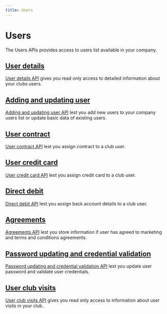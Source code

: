```yaml
---
title: Users
---
```


# Users

The Users APIs provides access to users list available in your company.


## [User details][UserDetails]

[User details API][UserDetails] gives you read only access to detailed information about your clubs users.



## [Adding and updating user][AddingUpdatingUser]

[Adding and updating user API][AddingUpdatingUser] lest you add new users to your company users list or update basic data of existing users.



## [User contract][UserContract]

[User contract API][UserContract] lest you assign contract to a club user.


## [User credit card][UserCreditCard]

[User credit card API][UserCreditCard] lest you assign credit card to a club user.



## [Direct debit][DirectDebit]

[Direct debit API][DirectDebit] lest you assign back account details to a club user.



## [Agreements][Agreements]

[Agreements API][Agreements] lest you store information if user has agreed to marketing and terms and conditions agreements.



## [Password updating and credential validation][PasswordUpdateValidation]

[Password updating and credential validation API][PasswordUpdateValidation] lest you update user password and validate user credentials.



## [User club visits][UserClubVisits]

[User club visits API][UserClubVisits] gives you read only access to information about user visits in your club.




[UserDetails]: /api/users/userdetails/
[AddingUpdatingUser]: /api/users/addupdateuser
[UserContract]: /api/users/usercontract
[UserCreditCard]: /api/users/usercreditcard
[DirectDebit]: /api/users/userdirectdebit
[Agreements]: /api/users/useragreements
[PasswordUpdateValidation]: /api/users/passwordupdatingandvalidation
[UserClubVisits]: /api/users/clubvisits


